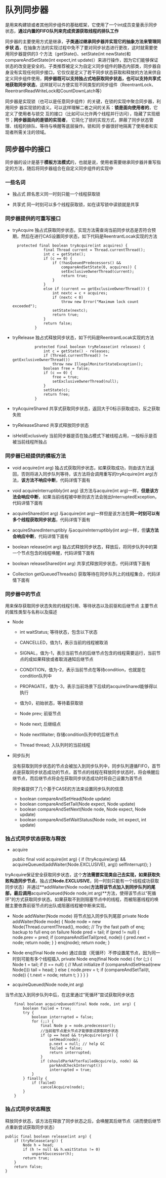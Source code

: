# 队列同步器

是用来构建锁或者其他同步组件的基础框架，它使用了一个int成员变量表示同步状态，**通过内置的FIFO队列来完成资源获取线程的排队工作**

同步器的主要使用方式是继承，**子类通过继承同步器并实现它的抽象方法来管理同步状
态**，在抽象方法的实现过程中免不了要对同步状态进行更改，这时就需要使用同步器提供的3
个方法（getState()、setState(int newState)和compareAndSetState(int expect,int update)）来进行操作，因为它们能够保证状态的改变是安全的。子类推荐被定义为自定义同步组件的静态内部类，同步器自身没有实现任何同步接口，它仅仅是定义了若干同步状态获取和释放的方法来供自定义同步组件使用，**同步器既可以支持独占式地获取同步状态，也可以支持共享式地获取同步状态**，这样就可以方便实现不同类型的同步组件（ReentrantLock、ReentrantReadWriteLock和CountDownLatch等）

同步器是实现锁（也可以是任意同步组件）的关键，在锁的实现中聚合同步器，利用同步
器实现锁的语义。可以这样理解二者之间的关系：**锁是面向使用者的**，它定义了使用者与锁交
互的接口（比如可以允许两个线程并行访问），隐藏了实现细节；**同步器面向的是锁的实现者**，
它简化了锁的实现方式，屏蔽了同步状态管理、线程的排队、等待与唤醒等底层操作。锁和同
步器很好地隔离了使用者和实现者所需关注的领域。

## 同步器中的接口

同步器的设计是基于**模板方法模式**的，也就是说，使用者需要继承同步器并重写指定的方法，随后将同步器组合在自定义同步组件的实现中

### 一些名词

* 独占式
	顾名思义同一时刻只能一个线程获取锁

* 共享式
	同一时刻可以多个线程获取锁，如在读写锁中读锁就是共享

### 同步器提供的可重写接口

* tryAcquire
	独占式获取同步状态，实现方法需查询当前同步状态是否符合预期，然后在进行CAS设置同步状态，如下代码是ReentrantLocak实现的方法

		protected final boolean tryAcquire(int acquires) {
		            final Thread current = Thread.currentThread();
		            int c = getState();
		            if (c == 0) {
		                if (!hasQueuedPredecessors() &&
		                    compareAndSetState(0, acquires)) {
		                    setExclusiveOwnerThread(current);
		                    return true;
		                }
		            }
		            else if (current == getExclusiveOwnerThread()) {
		                int nextc = c + acquires;
		                if (nextc < 0)
		                    throw new Error("Maximum lock count exceeded");
		                setState(nextc);
		                return true;
		            }
		            return false;
		        }

* tryRelease
	独占式释放同步状态，如下代码是ReentrantLocak实现的方法

		        protected final boolean tryRelease(int releases) {
		            int c = getState() - releases;
		            if (Thread.currentThread() != getExclusiveOwnerThread())
		                throw new IllegalMonitorStateException();
		            boolean free = false;
		            if (c == 0) {
		                free = true;
		                setExclusiveOwnerThread(null);
		            }
		            setState(c);
		            return free;
		        }

* tryAcquireShared
	共享式获取同步状态，返回大于0标示获取成功，反之获取失败


* tryReleaseShared
	共享式释放同步状态

* isHeldExclusively
	当前同步器是否在独占模式下被线程占用，一般标示是否被当前线程所独占

### 同步器已经提供的模板方法

* void acquire(int arg)
	独占式获取同步状态，如果获取成功，则由该方法返回，否则将进入同步队列等待，该方法将会调用重写的tryAcquire(int arg)方法，**该方法不响应中断**，代码详情下面有

* void acquireInterruptibly(int arg)
	该方法与acquire(int arg)一样，**但是该方法会响应中断**，如果当前线程被中断则该方法会抛出InterruptedException，代码详情下面有
	
* acquireShared(int arg)
	与acquire(int arg)一样但是该方法在**同一时刻可以有多个线程获取同步状态**，代码详情下面有
* acquireSharedInterruptibly
	与acquireInterruptibly(int arg)一样，但**该方法会响应中断**，代码详情下面有

* boolean release(int arg)
	独占式释放同步状态，释放后，将同步队列中的第一个节点包含的线程唤醒，代码详情下面有
* boolean releaseShared(int arg)
	共享式释放同步状态，代码详情下面有
* Collection<Thread> getQueuedThreads()
	获取等待在同步队列上的线程集合，代码详情下面有

### 同步器中的节点

用来保存获取同步状态失败的线程引用、等待状态以及前驱和后继节点
主要节点的属性类型与名称以及描述

* Node
	* int waitStatus;
	等待状态，包含以下状态
	 * CANCELLED，值为1，表示当前的线程被取消
	 * SIGNAL，值为-1，表示当前节点的后继节点包含的线程需要运行，当前节点的成如果释放或者取消通知后继节点
	 * CONDITION，值为-2，表示当前节点在等待condition，也就是在condition队列中
	 * PROPAGATE，值为-3，表示当前场景下后续的acquireShared能够得以执行
	 * 值为0，初始状态，等待着获取锁
	
	* Node prev;
	前驱节点
	* Node next;
	后继结点

	* Node nextWaiter;
	存储condition队列中的后继节点

	* Thread thread;
	入队列时的当前线程


* 同步队列

	没有获取到同步状态的节点会被加入到同步队列中，同步队列遵循FIFO，首节点是获取同步状态成功的节点，首节点的线程在释放同步状态时，将会唤醒后继节点，而后继节点将会在获取同步状态成功时将自己设置为首节点

	同步器提供了几个基于CASE的方法来设置同步队列的信息
	* boolean compareAndSetHead(Node update)
	* boolean compareAndSetTail(Node expect, Node update)
	* boolean compareAndSetNext(Node node, Node expect, Node update)
	* boolean compareAndSetWaitStatus(Node node, int expect, int update)


### 独占式同步状态获取与释放

* acquire


    public final void acquire(int arg) {
        if (!tryAcquire(arg) &&
            acquireQueued(addWaiter(Node.EXCLUSIVE), arg))
            selfInterrupt();
    }

tryAcquire保证安全获取同步状态，这个**方法需要实现类自己去实现，如果获取失败构造同步节点**，独占式**Node.EXCLUSIVE**，同一时刻只能有一个线程成功获取同步状态）并通过**addWaiter(Node node)**方法将该节点加入到同步队列的尾部，**最后**调用**acquireQueued(Node node,int arg)**方法，使得该节点以“死循环”的方式获取同步状态。如果获取不到则阻塞节点中的线程，而被阻塞线程的唤醒主要依靠前驱节点的出队或阻塞线程被中断来实现。

* Node addWaiter(Node mode)
	将节点加入同步队列尾部
	    private Node addWaiter(Node mode) {
	        Node node = new Node(Thread.currentThread(), mode);
	        // Try the fast path of enq; backup to full enq on failure
	        Node pred = tail;
	        if (pred != null) {
	            node.prev = pred;
	            if (compareAndSetTail(pred, node)) {
	                pred.next = node;
	                return node;
	            }
	        }
	        enq(node);
	        return node;
	    }

* Node enq(final Node node)
 通过自旋（死循环）不停设置尾节点，因为同一时刻可能有多个线程插入
	    private Node enq(final Node node) {
	        for (;;) {
	            Node t = tail;
	            if (t == null) { // Must initialize
	                if (compareAndSetHead(new Node()))
	                    tail = head;
	            } else {
	                node.prev = t;
	                if (compareAndSetTail(t, node)) {
	                    t.next = node;
	                    return t;
	                }
	            }
	        }
	    }

* acquireQueued(Node node,int arg)

当节点加入到同步队列中后，在这里通过“死循环”尝试获取同步状态

	    final boolean acquireQueued(final Node node, int arg) {
	        boolean failed = true;
	        try {
	            boolean interrupted = false;
	            for (;;) {
	                final Node p = node.predecessor();
					//当前驱节点是头节点才能够尝试获取同步状态
	                if (p == head && tryAcquire(arg)) {
	                    setHead(node);
	                    p.next = null; // help GC
	                    failed = false;
	                    return interrupted;
	                }
	                if (shouldParkAfterFailedAcquire(p, node) &&
	                    parkAndCheckInterrupt())
	                    interrupted = true;
	            }
	        } finally {
	            if (failed)
	                cancelAcquire(node);
	        }
	    }

### 独占式同步状态释放
释放同步状态，该方法在释放了同步状态之后，会唤醒其后继节点（进而使后继节点重新尝试获取同步状态）

    public final boolean release(int arg) {
        if (tryRelease(arg)) {
            Node h = head;
            if (h != null && h.waitStatus != 0)
                unparkSuccessor(h);
            return true;
        }
        return false;
    }

